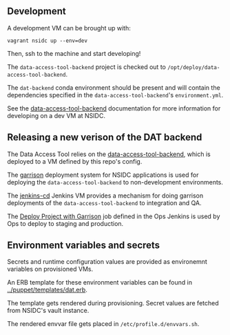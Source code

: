 ## Development

A development VM can be brought up with:

```
vagrant nsidc up --env=dev
```

Then, ssh to the machine and start developing!

The `data-access-tool-backend` project is checked out to
`/opt/deploy/data-access-tool-backend`.

The `dat-backend` conda environment should be present and will contain the
dependencies specified in the `data-access-tool-backend`'s `environment.yml`.

See the
[data-access-tool-backend](https://github.com/nsidc/data-access-tool-backend)
documentation for more information for developing on a dev VM at NSIDC.


## Releasing a new verison of the DAT backend

The Data Access Tool relies on the
[data-access-tool-backend](https://github.com/nsidc/data-access-tool-backend),
which is deployed to a VM defined by this repo's config.


The [garrison](https://bitbucket.org/nsidc/garrison) deployment system for NSIDC
applications is used for deploying the `data-access-tool-backend` to
non-development environments.

The [jenkins-cd](http://ci.jenkins-cd.apps.int.nsidc.org:8080) Jenkins VM
provides a mechanism for doing garrison deployments of the
`data-access-tool-backend` to integration and QA.

The [Deploy Project with
Garrison](https://ci.jenkins-ops-2022.apps.int.nsidc.org/job/Deploy_Project_with_Garrison/)
job defined in the Ops Jenkins is used by Ops to deploy to staging and
production.

## Environment variables and secrets

Secrets and runtime configuration values are provided as environemnt variables
on provisioned VMs.

An ERB template for these environment variables can be found in
[../puppet/templates/dat.erb](../puppet/templates/dat.erb).

The template gets rendered during provisioning. Secret values are fetched from
NSIDC's vault instance.

The rendered envvar file gets placed in `/etc/profile.d/envvars.sh`.
